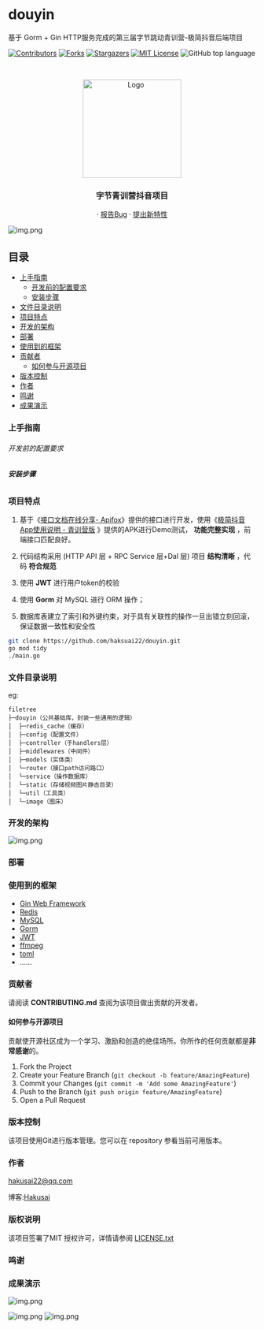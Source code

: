 # douyin
基于 Gorm + Gin HTTP服务完成的第三届字节跳动青训营-极简抖音后端项目
<!-- PROJECT SHIELDS -->

[![Contributors][contributors-shield]][contributors-url]
[![Forks][forks-shield]][forks-url]
[![Stargazers][stars-shield]][stars-url]
[![MIT License][license-shield]][license-url]
![GitHub top language](https://img.shields.io/github/languages/top/hakusai22/douyin?style=for-the-badge)

<!-- PROJECT LOGO -->
<br />



<p align="center">
    <a href="https://github.com/hakusai22/douyin/">
    <img src="https://fastly.jsdelivr.net/gh/hakusai22/image/qq.jpg" alt="Logo" width="200" height="200">
    </a>
    <h3 align="center">字节青训营抖音项目</h3>
  <p align="center">
    ·
    <a href="https://github.com/hakusai22/douyin/issues">报告Bug</a>
    ·
    <a href="https://github.com/hakusai22/douyin/issues">提出新特性</a>
  </p>

<!-- links -->
[your-project-path]:hakusai22/douyin
[contributors-shield]: https://img.shields.io/github/contributors/hakusai22/douyin.svg?style=for-the-badge
[contributors-url]: https://github.com/hakusai22/douyin/graphs/contributors
[forks-shield]: https://img.shields.io/github/forks/hakusai22/douyin.svg?style=for-the-badge
[forks-url]: https://github.com/hakusai22/douyin/network/members
[stars-shield]: https://img.shields.io/github/stars/hakusai22/douyin.svg?style=for-the-badge
[stars-url]: https://github.com/hakusai22/douyin/stargazers
[issues-shield]: https://img.shields.io/github/issues/hakusai22/douyin.svg?style=for-the-badge
[issues-url]: https://img.shields.io/github/issues/hakusai22/douyin.svg
[license-shield]: https://img.shields.io/github/license/hakusai22/douyin.svg?style=for-the-badge
[license-url]: https://github.com/hakusai22/douyin/blob/master/LICENSE
[linkedin-shield]: https://img.shields.io/badge/-LinkedIn-black.svg?style=for-the-badge&logo=linkedin&colorB=555
[linkedin-url]: https://linkedin.com/in/xxxx

![img.png](https://fastly.jsdelivr.net/gh/hakusai22/douyin/image/img3.png)


## 目录

- [上手指南](#上手指南)
    - [开发前的配置要求](#开发前的配置要求)
    - [安装步骤](#安装步骤)
- [文件目录说明](#文件目录说明)
- [项目特点](#项目特点)
- [开发的架构](#开发的架构)
- [部署](#部署)
- [使用到的框架](#使用到的框架)
- [贡献者](#贡献者)
    - [如何参与开源项目](#如何参与开源项目)
- [版本控制](#版本控制)
- [作者](#作者)
- [鸣谢](#鸣谢)
- [成果演示](#成果演示)


### 上手指南

###### 开发前的配置要求

###### **安装步骤**


### 项目特点

1. 基于《[接口文档在线分享](https://www.apifox.cn/apidoc/shared-7f20ed46-edeb-4dff-a35d-5b899855b8bf)[- Apifox](https://www.apifox.cn/apidoc/shared-7f20ed46-edeb-4dff-a35d-5b899855b8bf)》提供的接口进行开发，使用《[极简抖音](https://bytedance.feishu.cn/docs/doccnM9KkBAdyDhg8qaeGlIz7S7)[App使用说明 - 青训营版](https://bytedance.feishu.cn/docs/doccnM9KkBAdyDhg8qaeGlIz7S7) 》提供的APK进行Demo测试， **功能完整实现** ，前端接口匹配良好。

2. 代码结构采用 (HTTP API 层 + RPC Service 层+Dal 层) 项目 **结构清晰** ，代码 **符合规范**

3. 使用 **JWT** 进行用户token的校验

4. 使用 **Gorm** 对 MySQL 进行 ORM 操作；

5. 数据库表建立了索引和外键约束，对于具有关联性的操作一旦出错立刻回滚，保证数据一致性和安全性

```sh
git clone https://github.com/haksuai22/douyin.git
go mod tidy
./main.go 
```

### 文件目录说明

eg:

```shell
filetree
├─douyin（公共基础库，封装一些通用的逻辑）
│  ├─redis_cache（缓存）
│  ├─config（配置文件）
│  ├─controller（于handlers层）
│  ├─middlewares（中间件）
│  ├─models（实体类）
│  └─router（接口path访问路口）
│  └─service（操作数据库）
│  └─static（存储视频图片静态目录）
│  └─util（工具类）
│  └─image（图床）
```

### 开发的架构

![img.png](https://fastly.jsdelivr.net/gh/hakusai22/douyin/image/framework.png)

### 部署

### 使用到的框架
- [Gin Web Framework](https://github.com/gin-gonic/gin)
- [Redis](https://redis.io/)
- [MySQL](https://www.mysql.com/)
- [Gorm](https://gorm.io/)
- [JWT](https://github.com/dgrijalva/jwt-go)
- [ffmpeg](https://github.com/FFmpeg/FFmpeg)
- [toml](https://github.com/BurntSushi/toml)
- ......
### 贡献者

请阅读 **CONTRIBUTING.md** 查阅为该项目做出贡献的开发者。

#### 如何参与开源项目

贡献使开源社区成为一个学习、激励和创造的绝佳场所。你所作的任何贡献都是**非常感谢**的。


1. Fork the Project
2. Create your Feature Branch (`git checkout -b feature/AmazingFeature`)
3. Commit your Changes (`git commit -m 'Add some AmazingFeature'`)
4. Push to the Branch (`git push origin feature/AmazingFeature`)
5. Open a Pull Request



### 版本控制

该项目使用Git进行版本管理。您可以在 repository 参看当前可用版本。



### 作者

hakusai22@qq.com

博客:[Hakusai](https://hakusai.cn)  

### 版权说明

该项目签署了MIT 授权许可，详情请参阅 [LICENSE.txt](https://github.com/mrxuexi/tiktok/LICENSE.txt)

### 鸣谢


### 成果演示

![img.png](https://fastly.jsdelivr.net/gh/hakusai22/douyin/image/img1.png)

![img.png](https://fastly.jsdelivr.net/gh/hakusai22/douyin/image/img2.png)
![img.png](https://fastly.jsdelivr.net/gh/hakusai22/douyin/image/img3.png)